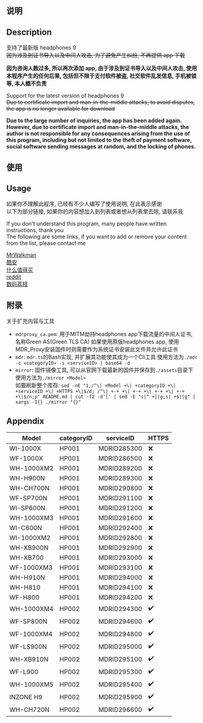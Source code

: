 ## 说明
## Description

支持了最新版 headphones 9<br />
~~因为涉及到证书导入以及中间人攻击, 为了避免产生纠纷, 不再提供 app 下载~~

**因为咨询人数过多, 所以再次添加 app, 由于涉及到证书导入以及中间人攻击, 使用本程序产生的任何后果, 包括但不限于支付软件被盗, 社交软件乱发信息, 手机被锁等, 本人概不负责**

Support for the latest version of headphones 9<br />
~~Due to certificate import and man-in-the-middle attacks, to avoid disputes, the app is no longer available for download~~

**Due to the large number of inquiries, the app has been added again. However, due to certificate import and man-in-the-middle attacks, the author is not responsible for any consequences arising from the use of this program, including but not limited to the theft of payment software, social software sending messages at random, and the locking of phones.**

## 使用

## Usage

如果你不理解此程序, 已经有不少人编写了使用说明, 在此表示感谢<br />
以下为部分链接, 如果你的内容想加入到列表或者想从列表里去除, 请联系我

If you don't understand this program, many people have written instructions, thank you<br />
The following are some links, if you want to add or remove your content from the list, please contact me

[MrWalkman](https://www.mrwalkman.com/p/mdrproxyfwsidegradetool.html)<br />
[酷安](https://www.coolapk.com/feed/35048130)<br />
[什么值得买](https://post.smzdm.com/p/a997pdz5/)<br />
[reddit](https://www.reddit.com/r/sony/comments/dpsmsq/wh1000xm3_custom_firmware_flash_mdr_proxy/)<br />
[数码荔枝](https://www.lizhi.io/blog/62275295)<br />

## 附录

关于扩充内容与工具
+ `mdrproxy_ca.pem`: 用于MITM劫持headphones app下载流量的中间人证书, 名称Green AS(Green TLS CA)
  如果使用原版headphones app, 使用MDR_Proxy安装固件时则需要作为系统证书安装此文件并允许此证书
+ `mdr`: `mdr.ts`的Bash实现, 并扩展其功能使其成为一个Cli工具
  使用方法为`./mdr -c <categoryID> -s <serviceID> | base64 -d`
+ `mirror`: 固件镜像工具, 可以从官网下载最新的固件并保存到`./assets`目录下
  使用方法为`./mirror <Model>`  
  如要刷新整个库存: `sed -nE "1,/^\| +Model +\| +categoryID +\| +serviceID +\| +HTTPS +\|$/d; /^\| +-+ +\| +-+ +\| +-+ +\| +-+ +\|$/n;p" README.md | cut -f2 -d'|' | sed -E "s|^ +||g;s| +$||g" | xargs -I{} ./mirror "{}"`

## Appendix

| Model      | categoryID | serviceID             | HTTPS |
| ---------- | ---------- | --------------------- | ----- |
| WI-1000X   | HP001      | MDRID285300           | ❌    |
| WF-1000X   | HP001      | MDRID286500           | ❌    |
| WH-1000XM2 | HP001      | MDRID289200           | ❌    |
| WH-H900N   | HP001      | MDRID289300           | ❌    |
| WH-CH700N  | HP001      | MDRID290800           | ❌    |
| WF-SP700N  | HP001      | MDRID291100           | ❌    |
| WI-SP600N  | HP001      | MDRID291200           | ❌    |
| WH-1000XM3 | HP001      | MDRID291600           | ❌    |
| WI-C600N   | HP001      | MDRID292400           | ❌    |
| WI-1000XM2 | HP001      | MDRID292800           | ❌    |
| WH-XB900N  | HP001      | MDRID292900           | ❌    |
| WH-XB700   | HP001      | MDRID293000           | ❌    |
| WF-1000XM3 | HP001      | MDRID293100           | ❌    |
| WH-H910N   | HP001      | MDRID294000           | ❌    |
| WH-H810    | HP001      | MDRID294100           | ❌    |
| WF-H800    | HP001      | MDRID294200           | ❌    |
| WH-1000XM4 | HP002      | MDRID294300           | ✔️    |
| WF-SP800N  | HP002      | MDRID294600           | ✔️    |
| WF-1000XM4 | HP002      | MDRID294800           | ✔️    |
| WF-LS900N  | HP002      | MDRID295000           | ✔️    |
| WH-XB910N  | HP002      | MDRID295100           | ✔️    |
| WF-L900    | HP002      | MDRID295300           | ✔️    |
| WH-1000XM5 | HP002      | MDRID295400           | ✔️    |
| INZONE H9  | HP002      | MDRID295900           | ✔️    |
| WH-CH720N  | HP002      | MDRID296600           | ✔️    |
